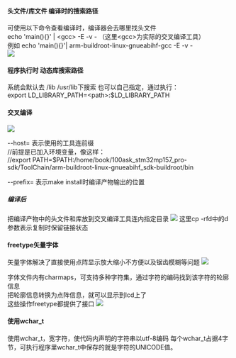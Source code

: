 #### 头文件/库文件 编译时的搜索路径  
可使用以下命令查看编译时，编译器会去哪里找头文件  
echo 'main(){}' | \<gcc> -E -v -  （这里\<gcc>为实际的交叉编译工具）   
例如 echo 'main(){}'| arm-buildroot-linux-gnueabihf-gcc -E -v -  
![](https://picbed-xunxun.oss-cn-shanghai.aliyuncs.com/20220108204234.png)


#### 程序执行时 动态库搜索路径
系统会默认去 /lib /usr/lib下搜索
也可以自己指定，通过执行：  
export LD_LIBRARY_PATH=\<path>:$LD_LIBRARY_PATH


#### 交叉编译
![](https://picbed-xunxun.oss-cn-shanghai.aliyuncs.com/20220108205354.png)
  
--host= 表示使用的工具连前缀  
//前提是已加入环境变量，像这样：  
//export PATH=$PATH:/home/book/100ask_stm32mp157_pro-sdk/ToolChain/arm-buildroot-linux-gnueabihf_sdk-buildroot/bin  

--prefix= 表示make install时编译产物输出的位置

##### 编译后
把编译产物中的头文件和库放到交叉编译工具连内指定目录
![](https://picbed-xunxun.oss-cn-shanghai.aliyuncs.com/20220108211219.png)
这里cp -rfd中的d参数表示复制时保留链接状态

#### freetype矢量字体
矢量字体解决了直接使用点阵显示放大缩小不方便以及锯齿模糊等问题
![](https://picbed-xunxun.oss-cn-shanghai.aliyuncs.com/20220108223645.png)

字体文件内有charmaps，可支持多种字符集，通过字符的编码找到该字符的轮廓信息  
把轮廓信息转换为点阵信息，就可以显示到lcd上了  
这些操作freetype都提供了接口
![](https://picbed-xunxun.oss-cn-shanghai.aliyuncs.com/20220108223928.png)

#### 使用wchar_t
使用wchar_t，宽字符，使代码内声明的字符串以utf-8编码
每个wchar_t占据4字节，可执行程序里wchar_t中保存的就是字符的UNICODE值。
